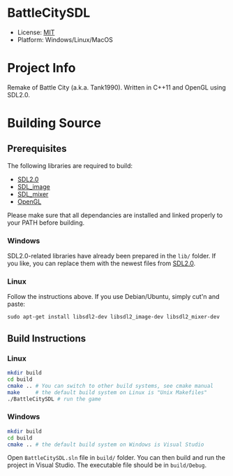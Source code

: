 # BattleCitySDL

* License: [MIT](https://mit-license.org/)
* Platform: Windows/Linux/MacOS

# Project Info

Remake of Battle City (a.k.a. Tank1990). Written in C++11 and OpenGL using SDL2.0.

# Building Source

## Prerequisites

The following libraries are required to build:

- [SDL2.0](https://www.libsdl.org/download-2.0.php)
- [SDL_image](https://www.libsdl.org/projects/SDL_image/)
- [SDL_mixer](https://www.libsdl.org/projects/SDL_mixer/)
- [OpenGL](https://www.opengl.org/)

Please make sure that all dependancies are installed and linked properly to your PATH before building.

### Windows
SDL2.0-related libraries have already been prepared in the `lib/` folder. If you like, you can replace them with the newest files from [SDL2.0](https://www.libsdl.org/download-2.0.php).

### Linux
Follow the instructions above. If you use Debian/Ubuntu, simply cut'n and paste:
```
sudo apt-get install libsdl2-dev libsdl2_image-dev libsdl2_mixer-dev
```

## Build Instructions

### Linux
```bash
mkdir build
cd build
cmake .. # You can switch to other build systems, see cmake manual
make     # the default build system on Linux is "Unix Makefiles"
./BattleCitySDL # run the game
```
### Windows
```bash
mkdir build
cd build
cmake .. # the default build system on Windows is Visual Studio
```
Open `BattleCitySDL.sln` file in `build/` folder. You can then build and run the project in Visual Studio. The executable file should be in `build/Debug`.
